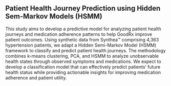 ## Patient Health Journey Prediction using Hidden Sem-Markov Models (HSMM)
This study aims to develop a predictive model for analyzing patient health journeys and medication adherence patterns to help GoodRx improve patient outcomes. Using synthetic data from Synthea™ comprising 4,363 hypertension patients, we adapt a Hidden Semi-Markov Model (HSMM) framework to classify and predict patient health journeys. The methodology combines k-means clustering, PCA, and HSMM to analyze unobservable health states through observed symptoms and medications. We expect to develop a classification model that can effectively predict patients’ future health status while providing actionable insights for improving medication adherence and patient utility.
